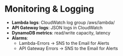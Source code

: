 # Monitoring & Logging

- **Lambda logs**: CloudWatch log group /aws/lambda/<function>
- **API Gateway logs**: JSON logs in CloudWatch
- **DynamoDB metrics**: read/write capacity, latency
- **Alarms**:
  - Lambda-Errors → SNS to the Email for Alerts
  - API Gateway Errors -> SNS to the Email for Alerts